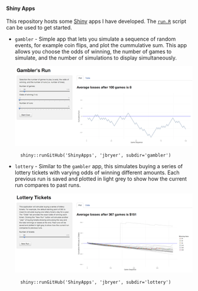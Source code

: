 #### Shiny Apps

This repository hosts some [Shiny](http://rstudio.com/shiny) apps I have developed. The [`run.R`](https://github.com/jbryer/ShinyApps/blob/master/run.R) script can be used to get started.

* `gambler` - Simple app that lets you simulate a sequence of random events, for example coin flips, and plot the cummulative sum. This app allows you choose the odds of winning, the number of games to simulate, and the number of simulations to display simultaneously. 

	![Gambler Shiny App](screens/gambler-small.png)

		shiny::runGitHub('ShinyApps', 'jbryer', subdir='gambler')

* `lottery` - Similar to the `gambler` app, this simulates buying a series of lottery tickets with varying odds of winning different amounts. Each previous run is saved and plotted in light grey to show how the current run compares to past runs.

	![Lottery Tickets Shiny App](screens/lottery-small.png)
	
		shiny::runGitHub('ShinyApps', 'jbryer', subdir='lottery')
